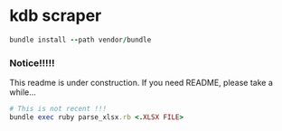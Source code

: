 # kdb scraper

```ruby
bundle install --path vendor/bundle
```

### Notice!!!!!

This readme is under construction. If you need README, please take a while...



```ruby
# This is not recent !!!
bundle exec ruby parse_xlsx.rb <.XLSX FILE>
```
